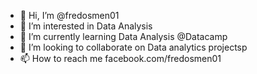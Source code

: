 - 👋 Hi, I’m @fredosmen01
- 👀 I’m interested in Data Analysis 
- 🌱 I’m currently learning Data Analysis @Datacamp
- 💞️ I’m looking to collaborate on Data analytics projectsp
- 📫 How to reach me facebook.com/fredosmen01

<!---
fredosmen01/fredosmen01 is a ✨ special ✨ repository because its `README.md` (this file) appears on your GitHub profile.
You can click the Preview link to take a look at your changes.
--->
